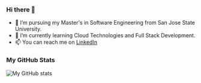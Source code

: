 ### Hi there 👋

<!--
**mkarthikkamath/mkarthikkamath** is a ✨ _special_ ✨ repository because its `README.md` (this file) appears on your GitHub profile.

Here are some ideas to get you started:
-->

- 🔭 I’m pursuing my Master's in Software Engineering from San Jose State University.
- 🌱 I’m currently learning Cloud Technologies and Full Stack Development.
- 📫 You can reach me on [LinkedIn](https://www.linkedin.com/in/mkarthikkamath/)

### My GitHub Stats

![My GitHub stats](https://github-readme-stats.vercel.app/api?username=mkarthikkamath&theme=dark&show_icons=true)

